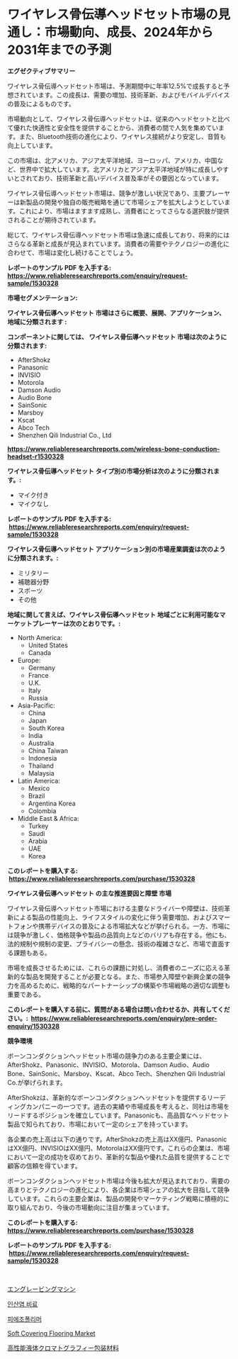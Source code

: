 <p><h1>ワイヤレス骨伝導ヘッドセット市場の見通し：市場動向、成長、2024年から2031年までの予測</h1></p><p><strong>エグゼクティブサマリー</strong></p>
<p><p>ワイヤレス骨伝導ヘッドセット市場は、予測期間中に年率12.5%で成長すると予想されています。この成長は、需要の増加、技術革新、およびモバイルデバイスの普及によるものです。</p><p>市場動向として、ワイヤレス骨伝導ヘッドセットは、従来のヘッドセットと比べて優れた快適性と安全性を提供することから、消費者の間で人気を集めています。また、Bluetooth技術の進化により、ワイヤレス接続がより安定し、音質も向上しています。</p><p>この市場は、北アメリカ、アジア太平洋地域、ヨーロッパ、アメリカ、中国など、世界中で拡大しています。北アメリカとアジア太平洋地域が特に成長しやすいとされており、技術革新と高いデバイス普及率がその要因となっています。</p><p>ワイヤレス骨伝導ヘッドセット市場は、競争が激しい状況であり、主要プレーヤーは新製品の開発や独自の販売戦略を通じて市場シェアを拡大しようとしています。これにより、市場はますます成熟し、消費者にとってさらなる選択肢が提供されることが期待されています。</p><p>総じて、ワイヤレス骨伝導ヘッドセット市場は急速に成長しており、将来的にはさらなる革新と成長が見込まれています。消費者の需要やテクノロジーの進化に合わせて、市場は変化し続けることでしょう。</p></p>
<p><strong>レポートのサンプル PDF を入手する: <a href="https://www.reliableresearchreports.com/enquiry/request-sample/1530328">https://www.reliableresearchreports.com/enquiry/request-sample/1530328</a></strong></p>
<p><strong>市場セグメンテーション:</strong></p>
<p><strong> ワイヤレス骨伝導ヘッドセット 市場はさらに概要、展開、アプリケーション、地域に分類されます :</strong></p>
<p><strong>コンポーネントに関しては、 ワイヤレス骨伝導ヘッドセット 市場は次のように分類されます: &nbsp;</strong></p>
<p><ul><li>AfterShokz</li><li>Panasonic</li><li>INVISIO</li><li>Motorola</li><li>Damson Audio</li><li>Audio Bone</li><li>SainSonic</li><li>Marsboy</li><li>Kscat</li><li>Abco Tech</li><li>Shenzhen Qili Industrial Co., Ltd</li></ul></p>
<p><strong><a href="https://www.reliableresearchreports.com/wireless-bone-conduction-headset-r1530328">https://www.reliableresearchreports.com/wireless-bone-conduction-headset-r1530328</a></strong></p>
<p><strong> ワイヤレス骨伝導ヘッドセット タイプ別の市場分析は次のように分類されます。:</strong></p>
<p><ul><li>マイク付き</li><li>マイクなし</li></ul></p>
<p><strong>レポートのサンプル PDF を入手する: &nbsp;<a href="https://www.reliableresearchreports.com/enquiry/request-sample/1530328">https://www.reliableresearchreports.com/enquiry/request-sample/1530328</a></strong></p>
<p><strong> ワイヤレス骨伝導ヘッドセット アプリケーション別の市場産業調査は次のように分類されます。:</strong></p>
<p><ul><li>ミリタリー</li><li>補聴器分野</li><li>スポーツ</li><li>その他</li></ul></p>
<p><strong>地域に関して言えば、ワイヤレス骨伝導ヘッドセット 地域ごとに利用可能なマーケットプレーヤーは次のとおりです。:</strong></p>
<p><ul>
    <li>
        North America:
        <ul>
            <li>United States</li>
            <li>Canada</li>
        </ul>
    </li>
    <li>
        Europe:
        <ul>
            <li>Germany</li>
            <li>France</li>
            <li>U.K.</li>
            <li>Italy</li>
            <li>Russia</li>
        </ul>
    </li>
    <li>
        Asia-Pacific:
        <ul>
            <li>China</li>
            <li>Japan</li>
            <li>South Korea</li>
            <li>India</li>
            <li>Australia</li>
            <li>China Taiwan</li>
            <li>Indonesia</li>
            <li>Thailand</li>
            <li>Malaysia</li>
        </ul>
    </li>
    <li>
        Latin America:
        <ul>
            <li>Mexico</li>
            <li>Brazil</li>
            <li>Argentina Korea</li>
            <li>Colombia</li>
        </ul>
    </li>
    <li>
        Middle East & Africa:
        <ul>
            <li>Turkey</li>
            <li>Saudi</li>
            <li>Arabia</li>
            <li>UAE</li>
            <li>Korea</li>
        </ul>
    </li>
    </ul></p>
<p><strong>このレポートを購入する: &nbsp;<a href="https://www.reliableresearchreports.com/purchase/1530328">https://www.reliableresearchreports.com/purchase/1530328</a></strong></p>
<p><strong>ワイヤレス骨伝導ヘッドセット の主な推進要因と障壁 市場</strong></p>
<p><p>ワイヤレス骨伝導ヘッドセット市場における主要なドライバーや障壁は、技術革新による製品の性能向上、ライフスタイルの変化に伴う需要増加、およびスマートフォンや携帯デバイスの普及による市場拡大などが挙げられる。一方、市場には競争が激しく、価格競争や製品の品質向上などのバリアも存在する。他にも、法的規制や規制の変更、プライバシーの懸念、技術の複雑さなど、市場で直面する課題もある。</p><p>市場を成長させるためには、これらの課題に対処し、消費者のニーズに応える革新的な製品を開発することが必要となる。また、市場参入障壁や新興企業の競争力を高めるために、戦略的なパートナーシップの構築や市場戦略の適切な調整も重要である。</p></p>
<p><strong>このレポートを購入する前に、質問がある場合は問い合わせるか、共有してください。:&nbsp; <a href="https://www.reliableresearchreports.com/enquiry/pre-order-enquiry/1530328">https://www.reliableresearchreports.com/enquiry/pre-order-enquiry/1530328</a></strong></p>
<p><strong>競争環境</strong></p>
<p><p>ボーンコンダクションヘッドセット市場の競争力のある主要企業には、AfterShokz、Panasonic、INVISIO、Motorola、Damson Audio、Audio Bone、SainSonic、Marsboy、Kscat、Abco Tech、Shenzhen Qili Industrial Co.が挙げられます。</p><p>AfterShokzは、革新的なボーンコンダクションヘッドセットを提供するリーディングカンパニーの一つです。過去の実績や市場成長を考えると、同社は市場をリードするポジションを確立しています。Panasonicも、高品質なヘッドセット製品で知られており、市場において一定のシェアを持っています。</p><p>各企業の売上高は以下の通りです。AfterShokzの売上高はXX億円、PanasonicはXX億円、INVISIOはXX億円、MotorolaはXX億円です。これらの企業は、市場において一定の成功を収めており、革新的な製品や優れた品質を提供することで顧客の信頼を得ています。</p><p>ボーンコンダクションヘッドセット市場は今後も拡大が見込まれており、需要の高まりとテクノロジーの進化により、各企業は市場シェアの拡大を目指して競争しています。これらの主要企業は、製品の開発やマーケティング戦略に積極的に取り組んでおり、今後の市場動向に注目が集まっています。</p></p>
<p><strong>このレポートを購入する: &nbsp; <a href="https://www.reliableresearchreports.com/purchase/1530328">https://www.reliableresearchreports.com/purchase/1530328</a></strong></p>
<p><strong>レポートのサンプル PDF を入手する: &nbsp;<a href="https://www.reliableresearchreports.com/enquiry/request-sample/1530328">https://www.reliableresearchreports.com/enquiry/request-sample/1530328</a></strong><strong></strong></p>
<p>&nbsp;</p>
<p><p><a href="https://medium.com/@frankfurter35566/%E5%BD%AB%E5%88%BB%E6%A9%9F%E5%B8%82%E5%A0%B4%E3%83%AC%E3%83%9D%E3%83%BC%E3%83%88%E3%81%AF-%E3%81%93%E3%81%AE%E5%B8%82%E5%A0%B4%E3%81%AE%E6%9C%80%E6%96%B0%E3%81%AE%E3%83%88%E3%83%AC%E3%83%B3%E3%83%89%E3%81%A8%E6%88%90%E9%95%B7%E6%A9%9F%E4%BC%9A%E3%82%92%E7%A4%BA%E3%81%97%E3%81%A6%E3%81%84%E3%81%BE%E3%81%99-0c5f1f8786bb">エングレービングマシン</a></p><p><a href="https://github.com/vsr06p4p49/Market-Research-Report-List-1/blob/main/745644824149.md">인산염 비료</a></p><p><a href="https://medium.com/@fredajerde/piezopolymer-%EC%8B%9C%EC%9E%A5-%EC%8B%9C%EC%9E%A5-%EC%A0%90%EC%9C%A0%EC%9C%A8-%EC%8B%9C%EC%9E%A5-%EB%8F%99%ED%96%A5-%EB%B0%8F-%EB%AF%B8%EB%9E%98-%EC%84%B1%EC%9E%A5-%ED%83%90%EC%83%89-3e7c0c4fc7c8">피에조폴리머</a></p><p><a href="https://issuu.com/reportprime-2/docs/soft-covering-flooring-market-size-2030.pptx">Soft Covering Flooring Market</a></p><p><a href="https://github.com/nemesis2824/Market-Research-Report-List-1/blob/main/539182925880.md">高性能液体クロマトグラフィー包装材料</a></p></p>
